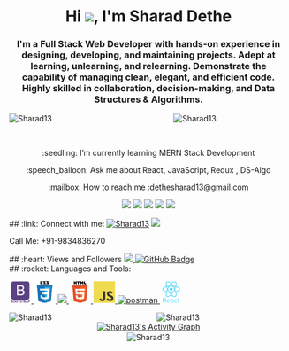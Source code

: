 
<!--
**Sharad13/Sharad13** is a ✨ _special_ ✨ repository because its `README.md` (this file) appears on your GitHub profile.

Here are some ideas to get you started:

- 🔭 I’m currently working on ...
- 🌱 I’m currently learning ...
- 👯 I’m looking to collaborate on ...
- 🤔 I’m looking for help with ...
- 💬 Ask me about ...
- 📫 How to reach me: ...
- 😄 Pronouns: ...
- ⚡ Fun fact: ...
-->

<h1 align="center">Hi <img src="https://raw.githubusercontent.com/MartinHeinz/MartinHeinz/master/wave.gif" width="30px">, I'm Sharad Dethe</h1>
<h3 align="center">I'm a Full Stack Web Developer with hands-on experience in designing, developing, and maintaining projects. Adept at learning, unlearning, and relearning. Demonstrate the capability of managing clean, elegant, and efficient code. Highly skilled in collaboration, decision-making, and Data Structures & Algorithms.</h3>

<div>
 <p>
    <img  src="https://encrypted-tbn0.gstatic.com/images?q=tbn:ANd9GcSGmn3lsPXfWNemBmNAhtlrccVbVoqlBtySfA&usqp=CAU" alt="Sharad13" width="44%" />
    <img align="right" src="https://www.thehindu.com/education/6o6kn/article32659830.ece/ALTERNATES/LANDSCAPE_615/21EPBSCODING" alt="Sharad13" width="41%" />
  </p>
 </div> 
  <br/>
<div align="center">
   <p> :seedling: I’m currently learning MERN Stack Development</p>
   <p> :speech_balloon: Ask me about React, JavaScript, Redux , DS-Algo</p>
   <p> :mailbox: How to reach me :dethesharad13@gmail.com</p>
</div>
<p align= "center">
<img src="https://img.shields.io/badge/JS-Javascript-red"/>
<img src="https://img.shields.io/badge/React-React-blue"/>
<img src="https://img.shields.io/badge/Node-node-green"/>
<img src="https://img.shields.io/badge/express-Express-blueviolet"/>
<img src="https://img.shields.io/badge/Mongodb-mongodb-brightgreen"/>
</p>
## :link: Connect with me:
<span align="left">
  <a href="https://www.linkedin.com/in/sharad-dethe-4b3746215/" target="blank"><img src="https://img.shields.io/badge/LinkedIn-0077B5?style=for-the-badge&logo=linkedin&logoColor=white" alt="Sharad13"/></a>
      <a href="mailto:dethesharad13@gmail.com">
        <img src="https://img.shields.io/badge/Gmail-D14836?style=for-the-badge&logo=gmail&logoColor=white" />
      </a>
    <p>Call Me: +91-9834836270</p>
</span>
## :heart: Views and Followers
<a href="https://github.com/Sharad13/github-profile-views-counter">
    <img src="https://komarev.com/ghpvc/?username=Sharad13">
</a>
<a href="https://github.com/Sharad13?tab=followers"><img src="https://img.shields.io/github/followers/Sharad13?label=Followers&style=social" alt="GitHub Badge"></a>
<br/>
 ## :rocket: Languages and Tools:
<p > <a href="https://getbootstrap.com" target="_blank"> <img src="https://raw.githubusercontent.com/devicons/devicon/master/icons/bootstrap/bootstrap-plain-wordmark.svg" alt="bootstrap" width="40" height="40"/> </a> <a href="https://www.w3schools.com/css/" target="_blank"> <img src="https://raw.githubusercontent.com/devicons/devicon/master/icons/css3/css3-original-wordmark.svg" alt="css3" width="40" height="40"/> </a> <a href="https://redux.js.org" target="_blank"> <img src="https://img.icons8.com/color/48/000000/redux.png"/> </a>  <a href="https://www.w3.org/html/" target="_blank"> <img src="https://raw.githubusercontent.com/devicons/devicon/master/icons/html5/html5-original-wordmark.svg" alt="html5" width="40" height="40"/> </a> <a href="https://developer.mozilla.org/en-US/docs/Web/JavaScript" target="_blank"> <img src="https://raw.githubusercontent.com/devicons/devicon/master/icons/javascript/javascript-original.svg" alt="javascript" width="40" height="40"/> </a> <a href="https://postman.com" target="_blank"> <img src="https://www.vectorlogo.zone/logos/getpostman/getpostman-icon.svg" alt="postman" width="40" height="40"/> </a> <a href="https://reactjs.org/" target="_blank"> <img src="https://raw.githubusercontent.com/devicons/devicon/master/icons/react/react-original-wordmark.svg" alt="react" width="40" height="40"/> </a> </p>
<div align="left">
  <p>
    <img align="left" src="https://github-readme-stats.vercel.app/api?username=Sharad13&theme=synthwave" alt="Sharad13" width="47%" />
    <img align="right" src="https://github-readme-streak-stats.herokuapp.com/?user=Sharad13&theme=synthwave" alt="Sharad13" width="47%" />
  </p>
</div>
<div align="center">
<a href="https://github.com/Sharad13/github-readme-activity-graph"><img alt="Sharad13's Activity Graph" src="https://activity-graph.herokuapp.com/graph?username=Sharad13&bg_color=1F222E&color=F8D866&line=F85D7F&point=FFFFFF&hide_border=true" /></a>
</div>
<div align="center">
   <img align="center"src="https://github-readme-stats.vercel.app/api/top-langs?username=Sharad13&theme=synthwave" alt="Sharad13" />
</div>
